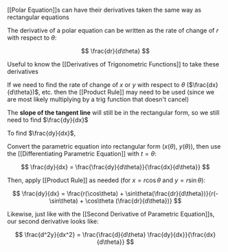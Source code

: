 [[Polar Equation]]s can have their derivatives taken the same way as rectangular equations

The derivative of a polar equation can be written as the rate of change of $r$ with respect to $\theta$:

$$
\frac{dr}{d\theta}
$$

Useful to know the [[Derivatives of Trigonometric Functions]] to take these derivatives

If we need to find the rate of change of $x$ or $y$ with respect to $\theta$ ($\frac{dx}{d\theta})$, etc. then the [[Product Rule]] may need to be used (since we are most likely multiplying by a trig function that doesn't cancel)

The **slope of the tangent line** will still be in the rectangular form, so we still need to find $\frac{dy}{dx}$

To find $\frac{dy}{dx}$,

Convert the parametric equation into rectangular form ($x(\theta)$, $y(\theta)$), then use the [[Differentiating Parametric Equation]] with $t = \theta$:

$$
\frac{dy}{dx} = \frac{\frac{dy}{d\theta}}{\frac{dx}{d\theta}}
$$

Then, apply [[Product Rule]] as needed (for $x = r\cos\theta$ and $y = r\sin\theta$):

$$
\frac{dy}{dx} = \frac{r(\cos\theta) + \sin\theta(\frac{dr}{d\theta})}{r(-\sin\theta) + \cos\theta (\frac{dr}{d\theta})}
$$

Likewise, just like with the [[Second Derivative of Parametric Equation]]s, our second derivative looks like:

$$
\frac{d^2y}{dx^2} = \frac{\frac{d}{d\theta} \frac{dy}{dx}}{\frac{dx}{d\theta}}
$$
